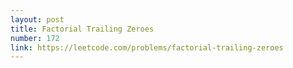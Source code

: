 ```yaml
---
layout: post
title: Factorial Trailing Zeroes
number: 172
link: https://leetcode.com/problems/factorial-trailing-zeroes
---
```

